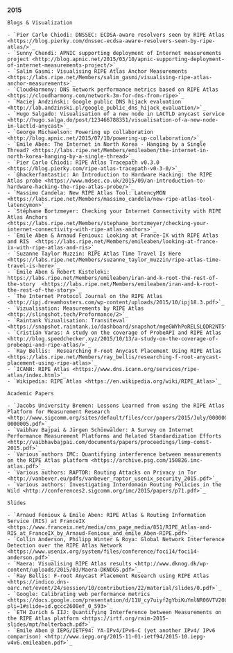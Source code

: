 **2015**

    Blogs & Visualization

    - `Pier Carlo Chiodi: DNSSEC: ECDSA-aware resolvers seen by RIPE Atlas <https://blog.pierky.com/dnssec-ecdsa-aware-resolvers-seen-by-ripe-atlas/>`_
    - `Sunny Chendi: APNIC supporting deployment of Internet measurements project <http://blog.apnic.net/2015/03/10/apnic-supporting-deployment-of-internet-measurements-project/>`_
    - `Salim Gasmi: Visualising RIPE Atlas Anchor Measurements  <https://labs.ripe.net/Members/salim_gasmi/visualising-ripe-atlas-anchor-measurements>`_
    - `CloudHarmony: DNS network performance metrics based on RIPE Atlas  <https://cloudharmony.com/network-3m-for-dns-from-ripe>`_
    - `Maciej Andziński: Google public DNS hijack evaluation <http://lab.andzinski.pl/google_public_dns_hijack_evaluation/>`_
    - `Hugo Salgado: Visualisation of a new node in LACTLD anycast service <http://hugo.salga.do/post/123466788351/visualisation-of-a-new-node-in-lactld-anycast>`_
    - `George Michaelson: Powering up collaboration <http://blog.apnic.net/2015/07/10/powering-up-collaboration/>`_
    - `Emile Aben: The Internet in North Korea - Hanging by a Single Thread? <https://labs.ripe.net/Members/emileaben/the-internet-in-north-korea-hanging-by-a-single-thread>`_
    - `Pier Carlo Chiodi: RIPE Atlas Tracepath v0.3.0  <https://blog.pierky.com/ripe-atlas-tracepath-v0-3-0/>`_
    - `@hackerfantastic: An Introduction to Hardware Hacking: the RIPE Atlas probe <https://www.mdsec.co.uk/2015/09/an-introduction-to-hardware-hacking-the-ripe-atlas-probe/>`_
    - `Massimo Candela: New RIPE Atlas Tool: LatencyMON  <https://labs.ripe.net/Members/massimo_candela/new-ripe-atlas-tool-latencymon>`_
    - `Stéphane Bortzmeyer: Checking your Internet Connectivity with RIPE Atlas Anchors <https://labs.ripe.net/Members/stephane_bortzmeyer/checking-your-internet-connectivity-with-ripe-atlas-anchors>`_
    - `Emile Aben & Arnaud Fenioux: Looking at France-IX with RIPE Atlas and RIS  <https://labs.ripe.net/Members/emileaben/looking-at-france-ix-with-ripe-atlas-and-ris>`_
    - `Suzanne Taylor Muzzin: RIPE Atlas Time Travel Is Here  <https://labs.ripe.net/Members/suzanne_taylor_muzzin/ripe-atlas-time-travel-is-here>`_
    - `Emile Aben & Robert Kisteleki: https://labs.ripe.net/Members/emileaben/iran-and-k-root-the-rest-of-the-story  <https://labs.ripe.net/Members/emileaben/iran-and-k-root-the-rest-of-the-story>`_
    - `The Internet Protocol Journal on the RIPE Atlas <http://ipj.dreamhosters.com/wp-content/uploads/2015/10/ipj18.3.pdf>`_
    - `Vizualisation: Measurements by RIPE Atlas <http://slingshot.tech/Proformance/2>`_
    - `Raintank Vizualisation: Transiteval <https://snapshot.raintank.io/dashboard/snapshot/mgeGWYhPoRELSLQDR2NT5fDYItcy7vTS>`_
    - `Cristián Varas: A study on the coverage of ProbeAPI and RIPE Atlas <http://blog.speedchecker.xyz/2015/10/13/a-study-on-the-coverage-of-probeapi-and-ripe-atlas/>`_
    - `Ray Bellis:  Researching F-root Anycast Placement Using RIPE Atlas  <https://labs.ripe.net/Members/ray_bellis/researching-f-root-anycast-placement-using-ripe-atlas>`_
    - `ICANN: RIPE Atlas <https://www.dns.icann.org/services/ripe-atlas/index.html>`_
    - `Wikipedia: RIPE Atlas <https://en.wikipedia.org/wiki/RIPE_Atlas>`_
    
    Academic Papers
    
    - `Jacobs University Bremen: Lessons Learned from using the RIPE Atlas Platform for Measurement Research <http://www.sigcomm.org/sites/default/files/ccr/papers/2015/July/0000000-0000005.pdf>`_
    - `Vaibhav Bajpai & Jürgen Schönwälder: A Survey on Internet Performance Measurement Platforms and Related Standardization Efforts <http://vaibhavbajpai.com/documents/papers/proceedings/lsmp-comst-2015.pdf>`_
    - `Various authors IMC: Quantifying interference between measurements on the RIPE Atlas platform <https://archive.psg.com/150826.imc-atlas.pdf>`_
    - `Various authors: RAPTOR: Routing Attacks on Privacy in Tor <http://vanbever.eu/pdfs/vanbever_raptor_usenix_security_2015.pdf>`_
    - `Various authors: Investigating Interdomain Routing Policies in the Wild <http://conferences2.sigcomm.org/imc/2015/papers/p71.pdf>`_
    
    Slides
    
    - `Arnaud Fenioux & Emile Aben: RIPE Atlas & Routing Information Service (RIS) at FranceIX <https://www.franceix.net/media/cms_page_media/851/RIPE_Atlas-and-RIS_at_FranceIX_by_Arnaud-Fenioux_and_emile_Aben-RIPE.pdf>`_
    - `Collin Anderson, Philipp Winter & Roya: Global Network Interference Detection over the RIPE Atlas Network <https://www.usenix.org/system/files/conference/foci14/foci14-anderson.pdf>`_
    - `Maera: Visualising RIPE Atlas results <http://www.dknog.dk/wp-content/uploads/2015/03/Maera-DKNOG5.pdf>`_
    - `Ray Bellis: F-root Anycast Placement Research using RIPE Atlas <https://indico.dns-oarc.net/event/24/session/10/contribution/22/material/slides/0.pdf>`_
    - `Google: Calibrating web performance metrics <https://docs.google.com/presentation/d/11U_cy7uiyf2gYbiKuYmlNR06VTV20LQ8gjLuOHSSIA0/edit?pli=1#slide=id.gccc2608ef_0_593>`_
    - `ETH Zurich & IIJ: Quantifying Interference between Measurements on the RIPE Atlas platform <https://irtf.org/raim-2015-slides/mpt/holterbach.pdf>`_
    - `Emile Aben @ IEPG/IETF94: YA-IPv4/IPv6-C (yet another IPv4/ IPv6 comparison) <http://www.iepg.org/2015-11-01-ietf94/2015-10.iepg-v4v6.emileaben.pdf>`_


